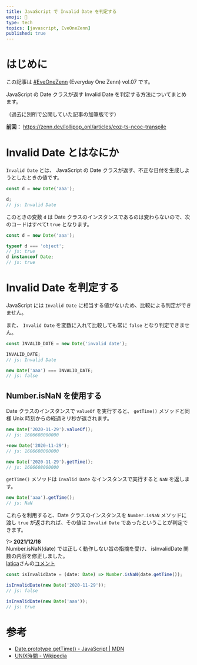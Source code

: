 ```yaml
---
title: JavaScript で Invalid Date を判定する
emoji: 🍭
type: tech
topics: [javascript, EveOneZenn]
published: true
---
```


# はじめに

この記事は [#EveOneZenn](https://zenn.dev/topics/eveonezenn) (Everyday One Zenn) vol.07 です。

JavaScript の Date クラスが返す Invalid Date を判定する方法についてまとめます。

（過去に別所で公開していた記事の加筆版です）

**前回：**
https://zenn.dev/lollipop_onl/articles/eoz-ts-ncoc-transpile

# Invalid Date とはなにか

`Invalid Date` とは、 JavaScript の Date クラスが返す、不正な日付を生成しようとしたときの値です。

```js
const d = new Date('aaa');

d;
// js: Invalid Date
```

このときの変数 `d` は Date クラスのインスタンスであるのは変わらないので、次のコードはすべてt `true` となります。

```js
const d = new Date('aaa');

typeof d === 'object';
// js: true
d instanceof Date;
// js: true
```

# Invalid Date を判定する

JavaScript には `Invalid Date` に相当する値がないため、比較による判定ができません。

また、 `Invalid Date` を変数に入れて比較しても常に `false` となり判定できません。

```js
const INVALID_DATE = new Date('invalid date');

INVALID_DATE;
// js: Invalid Date

new Date('aaa') === INVALID_DATE;
// js: false
```

## Number.isNaN を使用する

Date クラスのインスタンスで `valueOf` を実行すると、 `getTime()` メソッドと同様 Unix 時刻からの経過ミリ秒が返されます。

```js
new Date('2020-11-29').valueOf();
// js: 1606608000000

+new Date('2020-11-29');
// js: 1606608000000

new Date('2020-11-29').getTime();
// js: 1606608000000
```

`getTime()` メソッドは `Invalid Date` なインスタンスで実行すると `NaN` を返します。

```js
new Date('aaa').getTime();
// js: NaN
```

これらを利用すると、Date クラスのインスタンスを `Number.isNaN` メソッドに渡し `true` が返されれば、その値は `Invalid Date` であったということが判定できます。

?> **2021/12/16**  
Number.isNaN(date) では正しく動作しない旨の指摘を受け、 isInvalidDate 関数の内容を修正しました。  
[latica](https://zenn.dev/latica)さんの[コメント](https://zenn.dev/link/comments/49d4790dcf9200)

```ts
const isInvalidDate = (date: Date) => Number.isNaN(date.getTime());

isInvalidDate(new Date('2020-11-29'));
// js: false

isInvalidDate(new Date('aaa'));
// js: true
```

# 参考

* [Date.prototype.getTime() - JavaScript | MDN](https://developer.mozilla.org/ja/docs/Web/JavaScript/Reference/Global_Objects/Date/getTime)
* [UNIX時間 - Wikipedia](https://ja.wikipedia.org/wiki/UNIX%E6%99%82%E9%96%93)
